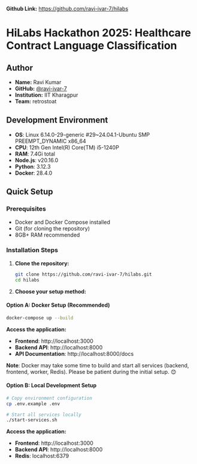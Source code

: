 **Github Link:** https://github.com/ravi-ivar-7/hilabs

# HiLabs Hackathon 2025: Healthcare Contract Language Classification

## Author
- **Name:** Ravi Kumar
- **GitHub:** [@ravi-ivar-7](https://github.com/ravi-ivar-7)
- **Institution:** IIT Kharagpur
- **Team:** retrostoat

## Development Environment
- **OS**: Linux 6.14.0-29-generic #29~24.04.1-Ubuntu SMP PREEMPT_DYNAMIC x86_64
- **CPU**: 12th Gen Intel(R) Core(TM) i5-1240P
- **RAM**: 7.4Gi total
- **Node.js**: v20.16.0
- **Python**: 3.12.3
- **Docker**: 28.4.0


## Quick Setup

### Prerequisites
- Docker and Docker Compose installed
- Git (for cloning the repository)
- 8GB+ RAM recommended

### Installation Steps

1. **Clone the repository:**
   ```bash
   git clone https://github.com/ravi-ivar-7/hilabs.git
   cd hilabs
   ```

2. **Choose your setup method:**

#### Option A: Docker Setup (Recommended)
```bash
docker-compose up --build
```

**Access the application:**
- **Frontend**: http://localhost:3000
- **Backend API**: http://localhost:8000
- **API Documentation**: http://localhost:8000/docs

**Note**: Docker may take some time to build and start all services (backend, frontend, worker, Redis). Please be patient during the initial setup. 😊

#### Option B: Local Development Setup
```bash
# Copy environment configuration
cp .env.example .env

# Start all services locally
./start-services.sh
```

**Access the application:**
- **Frontend**: http://localhost:3000
- **Backend API**: http://localhost:8000
- **Redis**: localhost:6379